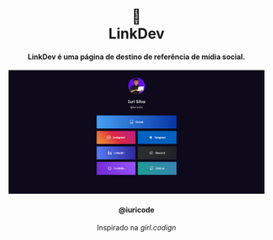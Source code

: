<h1 align="center">
🔗<br>LinkDev
</h1>

<h4 align="center">
LinkDev é uma página de destino de referência de mídia social.
</h4>

![Resultado final do projeto](assets/image/resultado.png)

<h4 align="center">@iuricode</h4>
<p align="center">Inspirado na <i>girl.codign</i></p>
